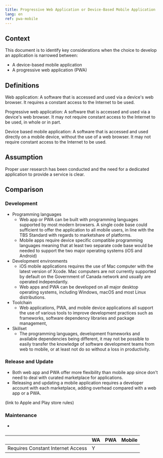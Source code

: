 ```yaml
---
title: Progressive Web Application or Device-Based Mobile Application
lang: en
ref: pwa-mobile
---
```

## Context

This document is to identify key considerations when the choice to develop an application is narrowed between:

- A device-based mobile application
- A progressive web application (PWA)

## Definitions

Web application: A software that is accessed and used via a device's web browser.
It requires a constant access to the Internet to be used.

Progressive web application: A software that is accessed and used via a device's web browser.
It may not require constant access to the Internet to be used, in whole or in part.

Device based mobile application: A software that is accessed and used directly on a mobile device, without the use of a web browser.
It may not require constant access to the Internet to be used.

## Assumption

Proper user research has been conducted and the need for a dedicated application to provide a service is clear.

## Comparison

### Development

- Programming languages
  - Web app or PWA can be built with programming languages supported by most modern browsers. A single code base could sufficient to offer the application to all mobile users, in line with the TBS Standard with regards to marketshare of platforms.
  - Mobile apps require device specific compatible programming languages meaning that at least two separate code base would be needed to support the two major operating systems (iOS and Android)
- Development environments
  - iOS mobile applications requires the use of Mac computer with the latest version of Xcode. Mac computers are not currently supported by default on the Government of Canada network and usually are operated independantly.
  - Web apps and PWA can be developed on all major desktop operating systems, including Windows, macOS and most Linux distributions.
- Toolchain
  - Web applications, PWA, and mobile device applications all support the use of various tools to improve development practices such as frameworks, software dependency libraries and package management, 
- Skillset
  - The programming languages, development frameworks and available dependencies being different, it may not be possible to easily transfer the knowledge of software development teams from web to mobile, or at least not do so without a loss in productivity.

### Release and Update

- Both web app and PWA offer more flexibility than mobile app since don't need to deal with curated marketplace for applications.
- Releasing and updating a mobile application requires a developer account with each marketplace, adding overhead compared with a web app or a PWA.

(link to Apple and Play store rules)

### Maintenance

- 

### 

||WA|PWA|Mobile|
|---|---|---|---|
|Requires Constant Internet Access|Y|||